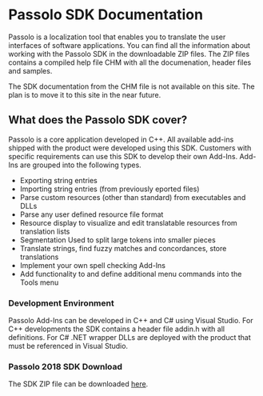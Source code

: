 # Passolo SDK Documentation #
Passolo is a localization tool that enables you to translate the user interfaces of software applications. You can find all the information about working with the Passolo SDK in the downloadable ZIP files. The ZIP files contains a compiled help file CHM with all the documenation, header files and samples.

The SDK documentation from the CHM file is not available on this site. The plan is to move it to this site in the near future.
## What does the Passolo SDK cover? ##
Passolo is a core application developed in C++. All available add-ins shipped with the product were developed using this SDK. Customers with specific requirements can use this SDK to develop their own Add-Ins. Add-Ins are grouped into the following types.
* Exporting string entries 
* Importing string entries (from previously eported files) 
* Parse custom resources (other than standard) from executables and DLLs 
* Parse any user defined resource file format 
* Resource display to visualize and edit translatable resources from translation lists
* Segmentation Used to split large tokens into smaller pieces
* Translate strings, find fuzzy matches and concordances, store translations
* Implement your own spell checking Add-Ins 
* Add functionality to and define additional menu commands into the Tools menu
### Development Environment ###
Passolo Add-Ins can be developed in C++ and C# using Visual Studio. For C++ developments the SDK contains a header file addin.h with all definitions. For C# .NET wrapper DLLs are deployed with the product that must be referenced in Visual Studio.
### Passolo 2018 SDK Download ###
The SDK ZIP file can be downloaded [here](Passolo_2018_AddIn_SDK.zip).
